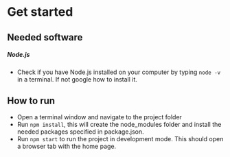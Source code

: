 # Get started

## Needed software
##### Node.js
  - Check if you have Node.js installed on your computer by typing `node -v` in a terminal. If not google how to install it.
  
## How to run  
  - Open a terminal window and navigate to the project folder 
  - Run `npm install`, this will create the node_modules folder and install the needed packages specified in package.json.
  - Run `npm start` to run the project in development mode. This should open a browser tab with the home page.
